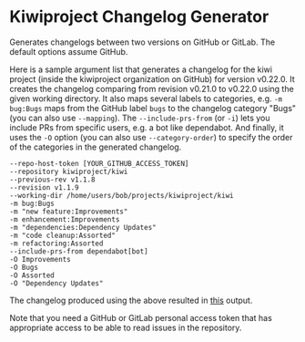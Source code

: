 # Kiwiproject Changelog Generator

Generates changelogs between two versions on GitHub or GitLab.  The default options assume GitHub.

Here is a sample argument list that generates a changelog for the kiwi project (inside the kiwiproject organization on GitHub) for version v0.22.0. It creates the changelog comparing from revision v0.21.0 to v0.22.0 using the given working directory. It also maps several labels to categories, e.g. `-m bug:Bugs` maps from the GitHub label `bugs` to the changelog category "Bugs" (you can also use `--mapping`). The `--include-prs-from` (or `-i`) lets you include PRs from specific users, e.g. a bot like dependabot. And finally, it uses the `-O` option (you can also use `--category-order`) to specify the order of the categories in the generated changelog.

```
--repo-host-token [YOUR_GITHUB_ACCESS_TOKEN]
--repository kiwiproject/kiwi
--previous-rev v1.1.8
--revision v1.1.9
--working-dir /home/users/bob/projects/kiwiproject/kiwi
-m bug:Bugs
-m "new feature:Improvements"
-m enhancement:Improvements
-m "dependencies:Dependency Updates"
-m "code cleanup:Assorted"
-m refactoring:Assorted
--include-prs-from dependabot[bot]
-O Improvements
-O Bugs
-O Assorted
-O "Dependency Updates"
```

The changelog produced using the above resulted in [this](https://github.com/kiwiproject/kiwi/releases/tag/v0.22.0) output.

Note that you need a GitHub or GitLab personal access token that has appropriate access to be able to read issues in the repository.
